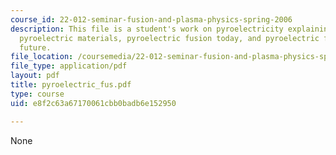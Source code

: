 ```yaml
---
course_id: 22-012-seminar-fusion-and-plasma-physics-spring-2006
description: This file is a student's work on pyroelectricity explaining what pyroelectricity,
  pyroelectric materials, pyroelectric fusion today, and pyroelectric fusion for the
  future.
file_location: /coursemedia/22-012-seminar-fusion-and-plasma-physics-spring-2006/e8f2c63a67170061cbb0badb6e152950_pyroelectric_fus.pdf
file_type: application/pdf
layout: pdf
title: pyroelectric_fus.pdf
type: course
uid: e8f2c63a67170061cbb0badb6e152950

---
```

None
